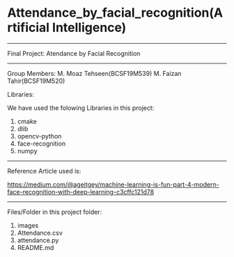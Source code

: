 # Attendance_by_facial_recognition(Artificial Intelligence)
*****************************************************************************************************************************************
Final Project: Atendance by Facial Recognition
*****************************************************************************************************************************************
Group Members:
M. Moaz Tehseen(BCSF19M539)
M. Faizan Tahir(BCSF19M520)

Libraries:

We have used the folowing Libraries in this project:
1. cmake
2. dlib
3. opencv-python
4. face-recognition
5. numpy


*****************************************************************************************************************************************
Reference Article used is:

https://medium.com/@ageitgey/machine-learning-is-fun-part-4-modern-face-recognition-with-deep-learning-c3cffc121d78

*****************************************************************************************************************************************

Files/Folder in this project folder:
1. images
2. Attendance.csv
3. attendance.py
4. README.md
 
